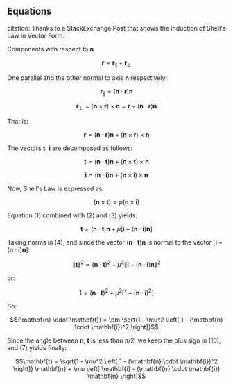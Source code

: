 ## Equations
citation: Thanks to a StackExchange Post that shows the induction of Shell's Law in Vector Form.

Components with respect to **n**

```math
\mathbf{r} = \mathbf{r}_{\parallel} + \mathbf{r}_{\perp}
```

One parallel and the other normal to axis **n** respectively:

```math
\mathbf{r}_{\parallel} = (\mathbf{n} \cdot \mathbf{r}) \mathbf{n}
```

```math
\mathbf{r}_{\perp} = (\mathbf{n} \times \mathbf{r}) \times \mathbf{n} = \mathbf{r} - (\mathbf{n} \cdot \mathbf{r}) \mathbf{n}
```

That is:

```math
\mathbf{r} = (\mathbf{n} \cdot \mathbf{r}) \mathbf{n} + (\mathbf{n} \times \mathbf{r}) \times \mathbf{n}
```

The vectors **t**, **i** are decomposed as follows:

```math
\mathbf{t} = (\mathbf{n} \cdot \mathbf{t}) \mathbf{n} + (\mathbf{n} \times \mathbf{t}) \times \mathbf{n}  \tag{1}
```

```math
\mathbf{i} = (\mathbf{n} \cdot \mathbf{i}) \mathbf{n} + (\mathbf{n} \times \mathbf{i}) \times \mathbf{n}  \tag{2}
```

Now, Snell's Law is expressed as:

```math
(\mathbf{n} \times \mathbf{t}) = \mu (\mathbf{n} \times \mathbf{i}) \tag{3}
```


Equation (1) combined with (2) and (3) yields:

```math
\mathbf{t} = (\mathbf{n} \cdot \mathbf{t}) \mathbf{n} + \mu [\mathbf{i} - (\mathbf{n} \cdot \mathbf{i}) \mathbf{n}] \tag{4}
```

Taking norms in (4), and since the vector $` (\mathbf{n} \cdot \mathbf{t}) \mathbf{n} `$ is normal to the vector $` [\mathbf{i} - (\mathbf{n} \cdot \mathbf{i}) \mathbf{n}] `$:

```math
\|\mathbf{t}\|^2 = (\mathbf{n} \cdot \mathbf{t})^2 + \mu^2 \|\mathbf{i} - (\mathbf{n} \cdot \mathbf{i}) \mathbf{n}\|^2
```

or:

```math
1 = (\mathbf{n} \cdot \mathbf{t})^2 + \mu^2 \left[ 1 - (\mathbf{n} \cdot \mathbf{i})^2 \right]
```

So:

```math
(\mathbf{n} \cdot \mathbf{t}) = \pm \sqrt{1 - \mu^2 \left[ 1 - (\mathbf{n} \cdot \mathbf{i})^2 \right]}
```

Since the angle between **n**, **t** is less than $`\pi/2`$, we keep the plus sign in (10), and (7) yields finally:

```math
\mathbf{t} = \sqrt{1 - \mu^2 \left[ 1 - (\mathbf{n} \cdot \mathbf{i})^2 \right]} \mathbf{n} + \mu \left[ \mathbf{i} - (\mathbf{n} \cdot \mathbf{i}) \mathbf{n} \right]
```
